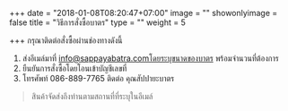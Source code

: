 +++
date = "2018-01-08T08:20:47+07:00"
image = ""
showonlyimage = false
title = "วิธีการสั่งซื้อบาตร"
type = ""
weight = 5

+++
กรุณาติดต่อสั่งซื้อผ่านช่องทางดังนี้

1. ส่งอีเมล์มาที่ info@sappayabatra.comโดยระบุขนาดของบาตร พร้อมจำนวนที่ต้องการ
2. ยืนยันการสั่งซื้อโดยโอนเข้าบัญชีเลขที่
3. โทรศัพท์ 086-889-7765 ติดต่อ คุณสัปปายะบาตร

<!--more-->

> สินค้าจัดส่งถึงท่านตามสถานที่ที่ระบุในอีเมล์

##